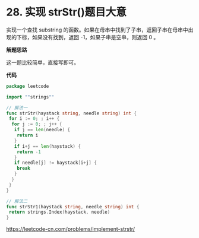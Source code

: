 # 28. 实现 strStr()**题目大意** 

实现一个查找 substring 的函数。如果在母串中找到了子串，返回子串在母串中出现的下标，如果没有找到，返回 -1，如果子串是空串，则返回 0 。

**解题思路** 

这一题比较简单，直接写即可。

**代码** 

```go
package leetcode

import ""strings""

// 解法一
func strStr(haystack string, needle string) int {
 for i := 0; ; i++ {
  for j := 0; ; j++ {
   if j == len(needle) {
    return i
   }
   if i+j == len(haystack) {
    return -1
   }
   if needle[j] != haystack[i+j] {
    break
   }
  }
 }
}

// 解法二
func strStr1(haystack string, needle string) int {
 return strings.Index(haystack, needle)
}
```

https://leetcode-cn.com/problems/implement-strstr/